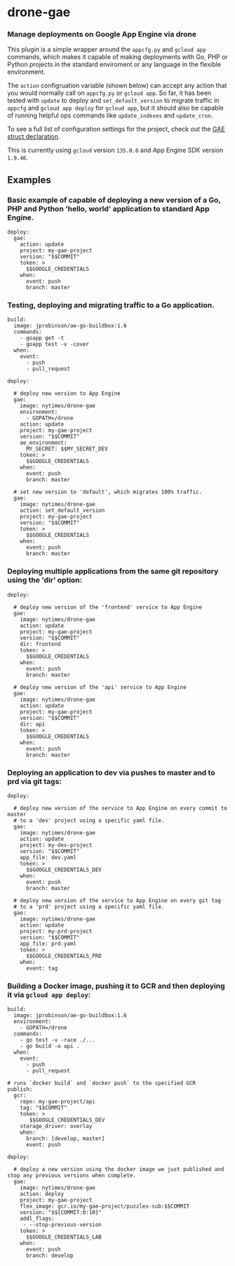 # drone-gae

### Manage deployments on Google App Engine via drone

This plugin is a simple wrapper around the `appcfg.py` and `gcloud app` commands, which makes it capable of making deployments with Go, PHP or Python projects in the standard enviroment or any language in the flexible environment.

The `action` configruation variable (shown below) can accept any action that you would normally call on `appcfg.py` or `gcloud app`. So far, it has been tested with `update` to deploy and `set_default_version` to migrate traffic in `appcfg` and `gcloud app deploy` for `gcloud app`, but it should also be capable of running helpful ops commands like `update_indexes` and `update_cron`.

To see a full list of configuration settings for the project, check out the [GAE struct declaration](https://github.com/NYTimes/drone-gae/blob/master/main.go#L17-L64).

This is currently using `gcloud` version `135.0.0` and App Engine SDK version `1.9.46`.

## Examples

### Basic example of capable of deploying a new version of a Go, PHP and Python 'hello, world' application to standard App Engine.

	deploy:
	  gae:
        action: update
        project: my-gae-project
	    version: "$$COMMIT"
	    token: >
	      $$GOOGLE_CREDENTIALS
	    when:
	      event: push
	      branch: master

### Testing, deploying and migrating traffic to a Go application.

	build:
	  image: jprobinson/ae-go-buildbox:1.6
	  commands:
	    - goapp get -t
	    - goapp test -v -cover
	  when:
	    event:
	      - push
	      - pull_request

	deploy:

      # deploy new version to App Engine
	  gae:
        image: nytimes/drone-gae
        environment:
          - GOPATH=/drone
        action: update
        project: my-gae-project
	    version: "$$COMMIT"
        ae_environment:
          MY_SECRET: $$MY_SECRET_DEV
	    token: >
	      $$GOOGLE_CREDENTIALS
	    when:
	      event: push
	      branch: master

      # set new version to 'default', which migrates 100% traffic.
	  gae:
        image: nytimes/drone-gae
        action: set_default_version
        project: my-gae-project
	    version: "$$COMMIT"
	    token: >
	      $$GOOGLE_CREDENTIALS
	    when:
	      event: push
	      branch: master


### Deploying multiple applications from the same git repository using the 'dir' option:

	deploy:

      # deploy new version of the 'frontend' service to App Engine
	  gae:
        image: nytimes/drone-gae
        action: update
        project: my-gae-project
	    version: "$$COMMIT"
        dir: frontend
	    token: >
	      $$GOOGLE_CREDENTIALS
	    when:
	      event: push
	      branch: master

      # deploy new version of the 'api' service to App Engine
	  gae:
        image: nytimes/drone-gae
        action: update
        project: my-gae-project
	    version: "$$COMMIT"
        dir: api
	    token: >
	      $$GOOGLE_CREDENTIALS
	    when:
	      event: push
	      branch: master


### Deploying an application to dev via pushes to master and to prd via git tags:

	deploy:

      # deploy new version of the service to App Engine on every commit to master
      # to a 'dev' project using a specific yaml file.
	  gae:
        image: nytimes/drone-gae
        action: update
        project: my-dev-project
	    version: "$$COMMIT"
        app_file: dev.yaml
	    token: >
	      $$GOOGLE_CREDENTIALS_DEV
	    when:
	      event: push
	      branch: master

      # deploy new version of the service to App Engine on every git tag
      # to a 'prd' project using a specific yaml file.
	  gae:
        image: nytimes/drone-gae
        action: update
        project: my-prd-project
	    version: "$$COMMIT"
        app_file: prd.yaml
	    token: >
	      $$GOOGLE_CREDENTIALS_PRD
	    when:
	      event: tag

### Building a Docker image, pushing it to GCR and then deploying it via `gcloud app deploy`:

	build:
	  image: jprobinson/ae-go-buildbox:1.6
      environment:
        - GOPATH=/drone
	  commands:
        - go test -v -race ./...
        - go build -o api .
	  when:
	    event:
	      - push
	      - pull_request

    # runs `docker build` and `docker push` to the specified GCR
    publish:
      gcr:
        repo: my-gae-project/api
        tag: "$$COMMIT"
        token: >
           $$GOOGLE_CREDENTIALS_DEV
        storage_driver: overlay
        when:
          branch: [develop, master]
          event: push
    
	deploy:

      # deploy a new version using the docker image we just published and stop any previous versions when complete.
      gae:
        image: nytimes/drone-gae
        action: deploy
        project: my-gae-project
        flex_image: gcr.io/my-gae-project/puzzles-sub:$$COMMIT
        version: "$${COMMIT:0:10}"
        addl_flags:
         - --stop-previous-version
        token: >
          $$GOOGLE_CREDENTIALS_LAB
        when:
          event: push
          branch: develop
